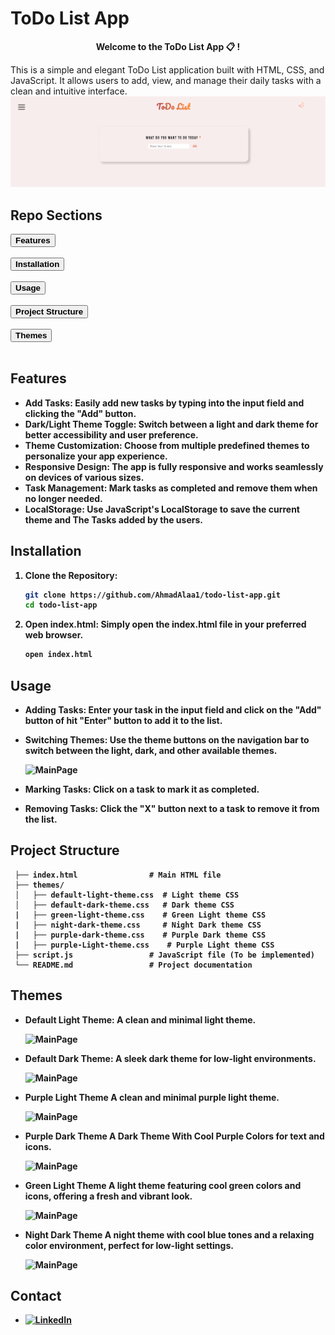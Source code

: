 
# ToDo List App 
<p align="center"><b>Welcome to the ToDo List App 📋 !</b></p>

This is a simple and elegant ToDo List application built with HTML, CSS, and JavaScript. It allows users to add, view, and manage their daily tasks with a clean and intuitive interface.
![MainPage](screenshots/main_page.png)
## Repo Sections
<a href="https://github.com/AhmadAlaa1/ToDo_App/blob/main/README.md#features" style="text-decoration:none">
    <button><b>Features<b></button>
</a>
<br><br>
<a href="https://github.com/AhmadAlaa1/ToDo_App/blob/main/README.md#installation" style="text-decoration:none">
    <button><b>Installation<b></button>
</a>
<br><br>
<a href="https://github.com/AhmadAlaa1/ToDo_App/blob/main/README.md#usage" style="text-decoration:none">
    <button><b>Usage<b></button>
</a>
<br><br>
<a href="[https://github.com/AhmadAlaa1/ToDo_App/blob/main/README.md#project-strucutre](https://github.com/AhmadAlaa1/ToDo_App/blob/main/README.md#project-structure)" style="text-decoration:none">
    <button><b>Project Structure<b></button>
</a>
<br><br>
<a href="https://github.com/AhmadAlaa1/ToDo_App/blob/main/README.md#themes" style="text-decoration:none">
    <button><b>Themes<b></button>
</a>
<br><br>

## Features

- **Add Tasks**: Easily add new tasks by typing into the input field and clicking the "Add" button.
- **Dark/Light Theme Toggle**: Switch between a light and dark theme for better accessibility and user preference.
- **Theme Customization**: Choose from multiple predefined themes to personalize your app experience.
- **Responsive Design**: The app is fully responsive and works seamlessly on devices of various sizes.
- **Task Management**: Mark tasks as completed and remove them when no longer needed.
- **LocalStorage**: Use JavaScript's LocalStorage to save the current theme and The Tasks added by the users.

## Installation

1. **Clone the Repository:**

   ```bash
   git clone https://github.com/AhmadAlaa1/todo-list-app.git
   cd todo-list-app

2. **Open index.html:**
  Simply open the index.html file in your preferred web browser.
   ```bash
   open index.html

## Usage

- **Adding Tasks:** Enter your task in the input field and click on the "Add" button of hit "Enter" button to add it to the list.
- **Switching Themes:** Use the theme buttons on the navigation bar to switch between the light, dark, and other available themes.

  ![MainPage](screenshots/theme_menu.png)
  
- **Marking Tasks:** Click on a task to mark it as completed.
- **Removing Tasks:** Click the "X" button next to a task to remove it from the list.

## Project Structure
   
     ├── index.html                # Main HTML file
     ├── themes/
     │   ├── default-light-theme.css  # Light theme CSS
     │   ├── default-dark-theme.css   # Dark theme CSS
     |   ├── green-light-theme.css    # Green Light theme CSS
     |   ├── night-dark-theme.css     # Night Dark theme CSS
     |   ├── purple-dark-theme.css    # Purple Dark theme CSS
     |   ├── purple-Light-theme.css    # Purple Light theme CSS
     ├── script.js                 # JavaScript file (To be implemented)
     └── README.md                 # Project documentation

## Themes
- **Default Light Theme:** A clean and minimal light theme.

  ![MainPage](screenshots/default_light.png)
  
- **Default Dark Theme:** A sleek dark theme for low-light environments.
  
  ![MainPage](screenshots/dark_theme.png)
  
- **Purple Light Theme** A clean and minimal purple light theme.
  
  ![MainPage](screenshots/purple_light_theme.png)
  
- **Purple Dark Theme** A Dark Theme With Cool Purple Colors for text and icons.
  
  ![MainPage](screenshots/purple_dark_theme.png)
  
- **Green Light Theme** A light theme featuring cool green colors and icons, offering a fresh and vibrant look.
  
  ![MainPage](screenshots/green_theme.png)
  
- **Night Dark Theme** A night theme with cool blue tones and a relaxing color environment, perfect for low-light settings.
  
  ![MainPage](screenshots/night_mode.png)

## Contact
- [![LinkedIn](https://img.shields.io/badge/-LinkedIn-0077B5?style=flat-square&logo=linkedin&logoColor=white)](https://www.linkedin.com/in/ahmad-alaa-3b4b582a4/)

